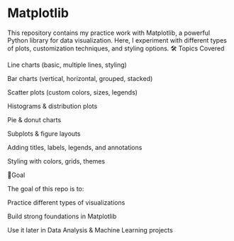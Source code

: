 # Matplotlib
This repository contains my practice work with Matplotlib, a powerful Python library for data visualization. Here, I experiment with different types of plots, customization techniques, and styling options.
🛠️ Topics Covered

Line charts (basic, multiple lines, styling)

Bar charts (vertical, horizontal, grouped, stacked)

Scatter plots (custom colors, sizes, legends)

Histograms & distribution plots

Pie & donut charts

Subplots & figure layouts

Adding titles, labels, legends, and annotations

Styling with colors, grids, themes

🎯Goal

The goal of this repo is to:

Practice different types of visualizations

Build strong foundations in Matplotlib

Use it later in Data Analysis & Machine Learning projects
